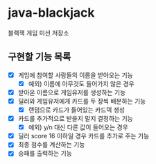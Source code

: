 # java-blackjack
블랙잭 게임 미션 저장소

## 구현할 기능 목록
- [x] 게임에 참여할 사람들의 이름을 받아오는 기능
    - [x] 예외) 이름에 아무것도 들어가지 않은 경우
- [x] 받아온 이름으로 게임유저를 생성하는 기능
- [x] 딜러와 게임유저에게 카드를 두 장씩 배분하는 기능
    - [x] 랜덤으로 카드가 들어있는 카드덱 생성
- [x] 카드를 추가적으로 받을지 말지 결정하는 기능
    - [x] 예외) y/n 대신 다른 값이 들어오는 경우
- [X] 딜러 score 16 이하일 경우 카드를 추가로 주는 기능
- [X] 최종 점수를 계산하는 기능
- [x] 승패를 출력하는 기능
